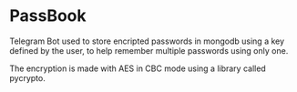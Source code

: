 # PassBook

Telegram Bot used to store encripted passwords in mongodb using a key defined by the user, to help remember multiple passwords using only one.

The encryption is made with AES in CBC mode using a library called pycrypto.
